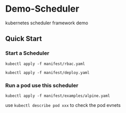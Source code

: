 # Demo-Scheduler

kubernetes scheduler framework demo


## Quick Start

### Start a Scheduler

`kubectl apply -f manifest/rbac.yaml`

`kubectl apply -f manifest/deploy.yaml`

### Run a pod use this scheduler

`kubectl apply -f manifest/examples/alpine.yaml`

use `kubectl describe pod xxx` to check the pod evnets